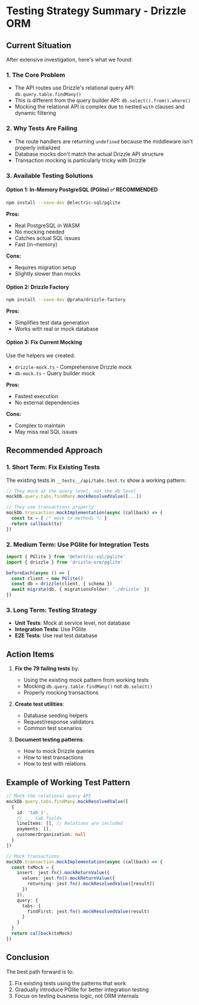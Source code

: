 # Testing Strategy Summary - Drizzle ORM

## Current Situation

After extensive investigation, here's what we found:

### 1. **The Core Problem**
- The API routes use Drizzle's relational query API: `db.query.table.findMany()`
- This is different from the query builder API: `db.select().from().where()`
- Mocking the relational API is complex due to nested `with` clauses and dynamic filtering

### 2. **Why Tests Are Failing**
- The route handlers are returning `undefined` because the middleware isn't properly initialized
- Database mocks don't match the actual Drizzle API structure
- Transaction mocking is particularly tricky with Drizzle

### 3. **Available Testing Solutions**

#### Option 1: **In-Memory PostgreSQL (PGlite)** ✅ RECOMMENDED
```bash
npm install --save-dev @electric-sql/pglite
```

**Pros:**
- Real PostgreSQL in WASM
- No mocking needed
- Catches actual SQL issues
- Fast (in-memory)

**Cons:**
- Requires migration setup
- Slightly slower than mocks

#### Option 2: **Drizzle Factory** 
```bash
npm install --save-dev @praha/drizzle-factory
```

**Pros:**
- Simplifies test data generation
- Works with real or mock database

#### Option 3: **Fix Current Mocking**
Use the helpers we created:
- `drizzle-mock.ts` - Comprehensive Drizzle mock
- `db-mock.ts` - Query builder mock

**Pros:**
- Fastest execution
- No external dependencies

**Cons:**
- Complex to maintain
- May miss real SQL issues

## Recommended Approach

### 1. **Short Term: Fix Existing Tests**
The existing tests in `__tests__/api/tabs.test.ts` show a working pattern:

```typescript
// They mock at the query level, not the db level
mockDb.query.tabs.findMany.mockResolvedValue([...])

// They use transactions properly
mockDb.transaction.mockImplementation(async (callback) => {
  const tx = { /* mock tx methods */ }
  return callback(tx)
})
```

### 2. **Medium Term: Use PGlite for Integration Tests**
```typescript
import { PGlite } from '@electric-sql/pglite'
import { drizzle } from 'drizzle-orm/pglite'

beforeEach(async () => {
  const client = new PGlite()
  const db = drizzle(client, { schema })
  await migrate(db, { migrationsFolder: './drizzle' })
})
```

### 3. **Long Term: Testing Strategy**
- **Unit Tests**: Mock at service level, not database
- **Integration Tests**: Use PGlite
- **E2E Tests**: Use real test database

## Action Items

1. **Fix the 79 failing tests** by:
   - Using the existing mock pattern from working tests
   - Mocking `db.query.table.findMany()` not `db.select()`
   - Properly mocking transactions

2. **Create test utilities**:
   - Database seeding helpers
   - Request/response validators
   - Common test scenarios

3. **Document testing patterns**:
   - How to mock Drizzle queries
   - How to test transactions
   - How to test with relations

## Example of Working Test Pattern

```typescript
// Mock the relational query API
mockDb.query.tabs.findMany.mockResolvedValue([
  {
    id: 'tab_1',
    // ... tab fields
    lineItems: [], // Relations are included
    payments: [],
    customerOrganization: null
  }
])

// Mock transactions
mockDb.transaction.mockImplementation(async (callback) => {
  const txMock = {
    insert: jest.fn().mockReturnValue({
      values: jest.fn().mockReturnValue({
        returning: jest.fn().mockResolvedValue([result])
      })
    }),
    query: {
      tabs: {
        findFirst: jest.fn().mockResolvedValue(result)
      }
    }
  }
  return callback(txMock)
})
```

## Conclusion

The best path forward is to:
1. Fix existing tests using the patterns that work
2. Gradually introduce PGlite for better integration testing
3. Focus on testing business logic, not ORM internals